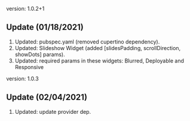 version: 1.0.2+1

## Update (01/18/2021)

1. Updated: pubspec.yaml (removed cupertino dependency).
2. Updated: Slideshow Widget (added [slidesPadding, scrollDirection, showDots] params).
3. Updated: required params in these widgets: Blurred, Deployable and Responsive

version: 1.0.3
## Update (02/04/2021)

1. Updated: update provider dep.
